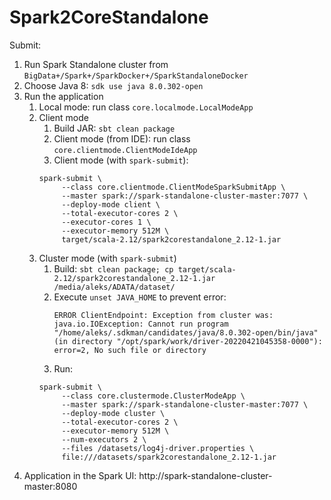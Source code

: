 # Spark2CoreStandalone

Submit:

1. Run Spark Standalone cluster from `BigData+/Spark+/SparkDocker+/SparkStandaloneDocker`
2. Choose Java 8: `sdk use java 8.0.302-open`
4. Run the application
    1. Local mode: run class `core.localmode.LocalModeApp`
    2. Client mode
       1. Build JAR: `sbt clean package` 
       2. Client mode (from IDE): run class `core.clientmode.ClientModeIdeApp`
       3. Client mode (with `spark-submit`):
       ```
       spark-submit \
            --class core.clientmode.ClientModeSparkSubmitApp \
            --master spark://spark-standalone-cluster-master:7077 \
            --deploy-mode client \
            --total-executor-cores 2 \
            --executor-cores 1 \
            --executor-memory 512M \
            target/scala-2.12/spark2corestandalone_2.12-1.jar
       ```
   4. Cluster mode (with `spark-submit`)
      1. Build: `sbt clean package; cp target/scala-2.12/spark2corestandalone_2.12-1.jar /media/aleks/ADATA/dataset/`
      2. Execute `unset JAVA_HOME` to prevent error:
         ```
         ERROR ClientEndpoint: Exception from cluster was: 
         java.io.IOException: Cannot run program "/home/aleks/.sdkman/candidates/java/8.0.302-open/bin/java" 
         (in directory "/opt/spark/work/driver-20220421045358-0000"): error=2, No such file or directory
         ```
      3. Run:
       ```
       spark-submit \
            --class core.clustermode.ClusterModeApp \
            --master spark://spark-standalone-cluster-master:7077 \
            --deploy-mode cluster \
            --total-executor-cores 2 \
            --executor-memory 512M \
            --num-executors 2 \
            --files /datasets/log4j-driver.properties \
            file:///datasets/spark2corestandalone_2.12-1.jar
       ```
6. Application in the Spark UI: http://spark-standalone-cluster-master:8080